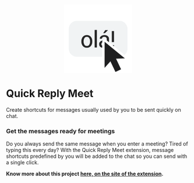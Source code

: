 <p align="center">
    <img align="center" src="https://raw.githubusercontent.com/enzon19/quick-reply-meet/main/assets/logo512.png" alt="Quick Reply Meet" width="187" height="187">
</p>

# Quick Reply Meet
Create shortcuts for messages usually used by you to be sent quickly on chat.

### Get the messages ready for meetings
Do you always send the same message when you enter a meeting? Tired of typing this every day? With the Quick Reply Meet extension, message shortcuts predefined by you will be added to the chat so you can send with a single click.

**Know more about this project [here, on the site of the extension](https://qrm.enzon19.com).**
